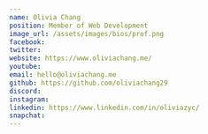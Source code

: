 ```yaml
---
name: Olivia Chang
position: Member of Web Development
image_url: /assets/images/bios/prof.png
facebook: 
twitter: 
website: https://www.oliviachang.me/
youtube: 
email: hello@oliviachang.me
github: https://github.com/oliviachang29
discord: 
instagram: 
linkedin: https://www.linkedin.com/in/oliviazyc/
snapchat: 
---
```

